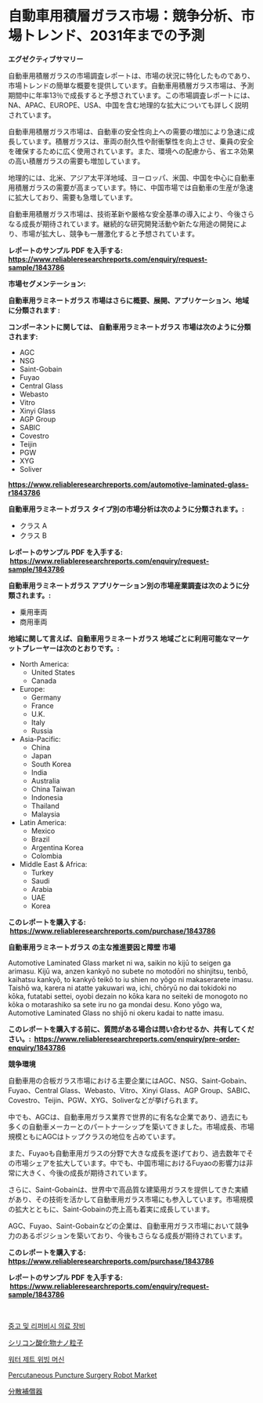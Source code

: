 <p><h1>自動車用積層ガラス市場：競争分析、市場トレンド、2031年までの予測</h1></p><p><strong>エグゼクティブサマリー</strong></p>
<p><p>自動車用積層ガラスの市場調査レポートは、市場の状況に特化したものであり、市場トレンドの簡単な概要を提供しています。自動車用積層ガラス市場は、予測期間中に年率13％で成長すると予想されています。この市場調査レポートには、NA、APAC、EUROPE、USA、中国を含む地理的な拡大についても詳しく説明されています。</p><p>自動車用積層ガラス市場は、自動車の安全性向上への需要の増加により急速に成長しています。積層ガラスは、車両の耐久性や耐衝撃性を向上させ、乗員の安全を確保するために広く使用されています。また、環境への配慮から、省エネ効果の高い積層ガラスの需要も増加しています。</p><p>地理的には、北米、アジア太平洋地域、ヨーロッパ、米国、中国を中心に自動車用積層ガラスの需要が高まっています。特に、中国市場では自動車の生産が急速に拡大しており、需要も急増しています。</p><p>自動車用積層ガラス市場は、技術革新や厳格な安全基準の導入により、今後さらなる成長が期待されています。継続的な研究開発活動や新たな用途の開発により、市場が拡大し、競争も一層激化すると予想されています。</p></p>
<p><strong>レポートのサンプル PDF を入手する: <a href="https://www.reliableresearchreports.com/enquiry/request-sample/1843786">https://www.reliableresearchreports.com/enquiry/request-sample/1843786</a></strong></p>
<p><strong>市場セグメンテーション:</strong></p>
<p><strong> 自動車用ラミネートガラス 市場はさらに概要、展開、アプリケーション、地域に分類されます :</strong></p>
<p><strong>コンポーネントに関しては、 自動車用ラミネートガラス 市場は次のように分類されます: &nbsp;</strong></p>
<p><ul><li>AGC</li><li>NSG</li><li>Saint-Gobain</li><li>Fuyao</li><li>Central Glass</li><li>Webasto</li><li>Vitro</li><li>Xinyi Glass</li><li>AGP Group</li><li>SABIC</li><li>Covestro</li><li>Teijin</li><li>PGW</li><li>XYG</li><li>Soliver</li></ul></p>
<p><strong><a href="https://www.reliableresearchreports.com/automotive-laminated-glass-r1843786">https://www.reliableresearchreports.com/automotive-laminated-glass-r1843786</a></strong></p>
<p><strong> 自動車用ラミネートガラス タイプ別の市場分析は次のように分類されます。:</strong></p>
<p><ul><li>クラス A</li><li>クラス B</li></ul></p>
<p><strong>レポートのサンプル PDF を入手する: &nbsp;<a href="https://www.reliableresearchreports.com/enquiry/request-sample/1843786">https://www.reliableresearchreports.com/enquiry/request-sample/1843786</a></strong></p>
<p><strong> 自動車用ラミネートガラス アプリケーション別の市場産業調査は次のように分類されます。:</strong></p>
<p><ul><li>乗用車両</li><li>商用車両</li></ul></p>
<p><strong>地域に関して言えば、自動車用ラミネートガラス 地域ごとに利用可能なマーケットプレーヤーは次のとおりです。:</strong></p>
<p><ul>
    <li>
        North America:
        <ul>
            <li>United States</li>
            <li>Canada</li>
        </ul>
    </li>
    <li>
        Europe:
        <ul>
            <li>Germany</li>
            <li>France</li>
            <li>U.K.</li>
            <li>Italy</li>
            <li>Russia</li>
        </ul>
    </li>
    <li>
        Asia-Pacific:
        <ul>
            <li>China</li>
            <li>Japan</li>
            <li>South Korea</li>
            <li>India</li>
            <li>Australia</li>
            <li>China Taiwan</li>
            <li>Indonesia</li>
            <li>Thailand</li>
            <li>Malaysia</li>
        </ul>
    </li>
    <li>
        Latin America:
        <ul>
            <li>Mexico</li>
            <li>Brazil</li>
            <li>Argentina Korea</li>
            <li>Colombia</li>
        </ul>
    </li>
    <li>
        Middle East & Africa:
        <ul>
            <li>Turkey</li>
            <li>Saudi</li>
            <li>Arabia</li>
            <li>UAE</li>
            <li>Korea</li>
        </ul>
    </li>
    </ul></p>
<p><strong>このレポートを購入する: &nbsp;<a href="https://www.reliableresearchreports.com/purchase/1843786">https://www.reliableresearchreports.com/purchase/1843786</a></strong></p>
<p><strong>自動車用ラミネートガラス の主な推進要因と障壁 市場</strong></p>
<p><p>Automotive Laminated Glass market ni wa, saikin no kijū to seigen ga arimasu. Kijū wa, anzen kankyō no subete no motodōri no shinjitsu, tenbō, kaihatsu kankyō, to kankyō teikō to iu shien no yōgo ni makaserarete imasu. Taishō wa, karera ni atatte yakuwari wa, ichi, chōryū no dai tokidoki no kōka, futatabi settei, oyobi dezain no kōka kara no seiteki de monogoto no kōka o motarashiko sa sete iru no ga mondai desu. Kono yōgo wa, Automotive Laminated Glass no shijō ni okeru kadai to natte imasu.</p></p>
<p><strong>このレポートを購入する前に、質問がある場合は問い合わせるか、共有してください。:&nbsp; <a href="https://www.reliableresearchreports.com/enquiry/pre-order-enquiry/1843786">https://www.reliableresearchreports.com/enquiry/pre-order-enquiry/1843786</a></strong></p>
<p><strong>競争環境</strong></p>
<p><p>自動車用の合板ガラス市場における主要企業にはAGC、NSG、Saint-Gobain、Fuyao、Central Glass、Webasto、Vitro、Xinyi Glass、AGP Group、SABIC、Covestro、Teijin、PGW、XYG、Soliverなどが挙げられます。</p><p>中でも、AGCは、自動車用ガラス業界で世界的に有名な企業であり、過去にも多くの自動車メーカーとのパートナーシップを築いてきました。市場成長、市場規模ともにAGCはトップクラスの地位を占めています。</p><p>また、Fuyaoも自動車用ガラスの分野で大きな成長を遂げており、過去数年でその市場シェアを拡大しています。中でも、中国市場におけるFuyaoの影響力は非常に大きく、今後の成長が期待されています。</p><p>さらに、Saint-Gobainは、世界中で高品質な建築用ガラスを提供してきた実績があり、その技術を活かして自動車用ガラス市場にも参入しています。市場規模の拡大とともに、Saint-Gobainの売上高も着実に成長しています。</p><p>AGC、Fuyao、Saint-Gobainなどの企業は、自動車用ガラス市場において競争力のあるポジションを築いており、今後もさらなる成長が期待されています。</p></p>
<p><strong>このレポートを購入する: &nbsp; <a href="https://www.reliableresearchreports.com/purchase/1843786">https://www.reliableresearchreports.com/purchase/1843786</a></strong></p>
<p><strong>レポートのサンプル PDF を入手する: &nbsp;<a href="https://www.reliableresearchreports.com/enquiry/request-sample/1843786">https://www.reliableresearchreports.com/enquiry/request-sample/1843786</a></strong><strong></strong></p>
<p>&nbsp;</p>
<p><p><a href="https://medium.com/@bustersipes981/%EC%82%AC%EC%9A%A9-%EB%B0%8F-%EC%9E%AC%EC%83%9D-%EC%9D%98%EB%A3%8C-%EC%9E%A5%EB%B9%84-%EC%8B%9C%EC%9E%A5%EC%9D%80-%EC%8B%9C%EC%9E%A5-%EC%A0%90%EC%9C%A0%EC%9C%A8-%EC%8B%9C%EC%9E%A5-%EB%8F%99%ED%96%A5-%EB%B0%8F-%EC%8B%9C%EC%9E%A5-%EC%84%B1%EC%9E%A5%EC%97%90-%EB%8C%80%ED%95%9C-%EC%A0%95%EB%B3%B4%EB%A5%BC-%EC%A0%9C%EA%B3%B5%ED%95%A9%EB%8B%88%EB%8B%A4-eceb0e68c68a">중고 및 리퍼비시 의료 장비</a></p><p><a href="https://medium.com/@vanessa.grant665567/%E3%82%B1%E3%82%A4%E7%B4%A0%E9%85%B8%E5%8C%96%E7%89%A9%E3%83%8A%E3%83%8E%E7%B2%92%E5%AD%90%E5%B8%82%E5%A0%B4%E3%81%AE%E3%83%A1%E3%83%88%E3%83%AA%E3%82%AF%E3%82%B9%E3%82%92%E8%A7%A3%E8%AA%AD%E3%81%99%E3%82%8B-%E5%B8%82%E5%A0%B4%E3%82%B7%E3%82%A7%E3%82%A2-%E3%83%88%E3%83%AC%E3%83%B3%E3%83%89-%E6%88%90%E9%95%B7%E3%83%91%E3%82%BF%E3%83%BC%E3%83%B3-1f3c2e73ade8">シリコン酸化物ナノ粒子</a></p><p><a href="https://github.com/royErdmtyan906778/Market-Research-Report-List-1/blob/main/659939321878.md">워터 제트 위빙 머신</a></p><p><a href="https://github.com/kathiaseamanalvaradovlprc2h/Market-Research-Report-List-2/blob/main/percutaneous-puncture-surgery-robot-market.md">Percutaneous Puncture Surgery Robot Market</a></p><p><a href="https://medium.com/@jasohung45456/%E3%83%87%E3%82%A3%E3%82%B9%E3%83%91%E3%83%BC%E3%82%B8%E3%83%A7%E3%83%B3%E8%A3%9C%E5%84%9F%E8%A3%85%E7%BD%AE%E5%B8%82%E5%A0%B4%E3%81%AE%E5%B8%82%E5%A0%B4%E8%A6%8F%E6%A8%A1-cagr-2024%E5%B9%B4%E3%81%8B%E3%82%892030%E5%B9%B4%E3%81%AE%E3%83%88%E3%83%AC%E3%83%B3%E3%83%89-d0a53f8e2b4f">分散補償器</a></p></p>